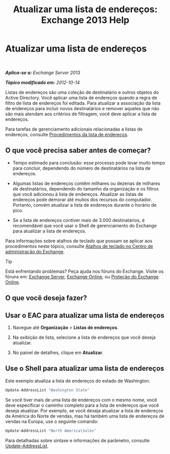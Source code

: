 ﻿---
title: 'Atualizar uma lista de endereços: Exchange 2013 Help'
TOCTitle: Atualizar uma lista de endereços
ms:assetid: 163e7099-cf14-4bb0-a84c-1401e9db670e
ms:mtpsurl: https://technet.microsoft.com/pt-br/library/Aa996375(v=EXCHG.150)
ms:contentKeyID: 50485083
ms.date: 05/22/2018
mtps_version: v=EXCHG.150
f1_keywords:
- Microsoft.Exchange.Management.SnapIn.Esm.OrganizationConfiguration.Mailbox.UpdateAddressListWizardForm.ScheduleWizardPage
ms.translationtype: MT
---

# Atualizar uma lista de endereços

 

_**Aplica-se a:** Exchange Server 2013_

_**Tópico modificado em:** 2012-10-14_

Listas de endereços são uma coleção de destinatário e outros objetos do Active Directory. Você aplicar uma lista de endereços quando a regra de filtro de lista de endereços foi editada. Para atualizar a associação da lista de endereços para incluir novos destinatários e remover aqueles que não são mais atendam aos critérios de filtragem, você deve aplicar a lista de endereços.

Para tarefas de gerenciamento adicionais relacionadas a listas de endereços, consulte [Procedimentos da lista de endereços](address-list-procedures-exchange-2013-help.md).

## O que você precisa saber antes de começar?

  - Tempo estimado para conclusão: esse processo pode levar muito tempo para concluir, dependendo do número de destinatários na lista de endereços.

  - Algumas listas de endereços contêm milhares ou dezenas de milhares de destinatários, dependendo do tamanho da organização e os filtros que você adicionou à lista de endereços. Atualizar as listas de endereços pode demorar até muitos dos recursos do computador. Portanto, convém atualizar a lista de endereços durante o horário de pico.

  - Se a lista de endereços contiver mais de 3.000 destinatários, é recomendável que você usar o Shell de gerenciamento do Exchange para atualizar a lista de endereços.

Para informações sobre atalhos de teclado que possam se aplicar aos procedimentos neste tópico, consulte [Atalhos de teclado no Centro de administração do Exchange](keyboard-shortcuts-in-the-exchange-admin-center-exchange-online-protection-help.md).


> [!TIP]
> Está enfrentando problemas? Peça ajuda nos fóruns do Exchange. Visite os fóruns em: <A href="https://go.microsoft.com/fwlink/p/?linkid=60612">Exchange Server</A>, <A href="https://go.microsoft.com/fwlink/p/?linkid=267542">Exchange Online</A>, ou <A href="https://go.microsoft.com/fwlink/p/?linkid=285351">Proteção do Exchange Online</A>.



## O que você deseja fazer?

## Usar o EAC para atualizar uma lista de endereços

1.  Navegue até **Organização** \> **Listas de endereços**.

2.  Na exibição de lista, selecione a lista de endereços que você deseja atualizar.

3.  No painel de detalhes, clique em **Atualizar**.

## Use o Shell para atualizar uma lista de endereços

Este exemplo atualiza a lista de endereços do estado de Washington.

```powershell
Update-AddressList "Washington State"
```

Se você tiver mais de uma lista de endereços com o mesmo nome, você deve especificar o caminho completo para a lista de endereços que você deseja atualizar. Por exemplo, se você deseja atualizar a lista de endereços da América do Norte de vendas, mas há também uma lista de endereços de vendas na Europa, use o seguinte comando:

```powershell
Update-AddressList "North America\Sales"
```

Para detalhadas sobre sintaxe e informações de parâmetro, consulte [Update-AddressList](https://technet.microsoft.com/pt-br/library/aa997982\(v=exchg.150\)).

